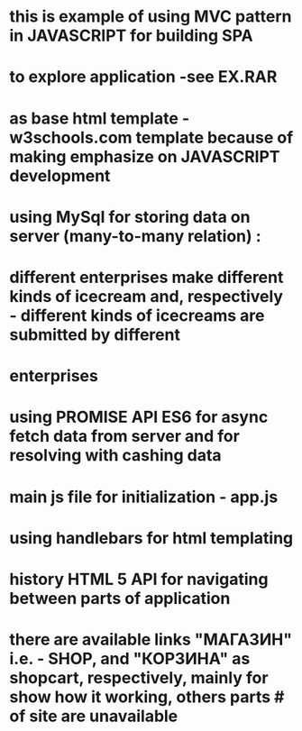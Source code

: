 # this is example of  using MVC pattern in JAVASCRIPT for building SPA 
# to explore application -see EX.RAR
# as base html template - w3schools.com template because of making emphasize on JAVASCRIPT development 
# using MySql for storing data on server (many-to-many relation) : 
# different enterprises make different kinds of icecream and, respectively - different kinds of icecreams are submitted by different 
# enterprises
# using PROMISE API ES6 for async fetch data from server and for resolving with cashing data 
# main js file for initialization - app.js
# using handlebars for html templating
# history HTML 5 API for navigating between parts of application
# there are available links "МАГАЗИН"  i.e. - SHOP, and "КОРЗИНА" as shopcart, respectively, mainly for show how it working, others parts # of site are unavailable
